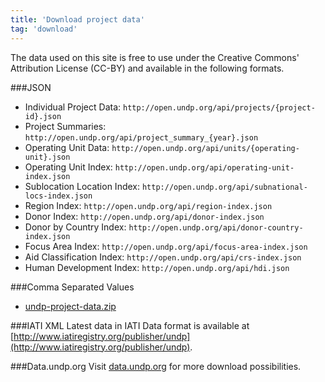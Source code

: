 ```yaml
---
title: 'Download project data'
tag: 'download'
---
```

The data used on this site is free to use under the Creative Commons' Attribution License (CC-BY) and available in the following formats.

###JSON

- Individual Project Data: `http://open.undp.org/api/projects/{project-id}.json`
- Project Summaries: `http://open.undp.org/api/project_summary_{year}.json`
- Operating Unit Data: `http://open.undp.org/api/units/{operating-unit}.json`
- Operating Unit Index: `http://open.undp.org/api/operating-unit-index.json`
- Sublocation Location Index: `http://open.undp.org/api/subnational-locs-index.json`
- Region Index: `http://open.undp.org/api/region-index.json`
- Donor Index: `http://open.undp.org/api/donor-index.json`
- Donor by Country Index: `http://open.undp.org/api/donor-country-index.json`
- Focus Area Index: `http://open.undp.org/api/focus-area-index.json`
- Aid Classification Index: `http://open.undp.org/api/crs-index.json`
- Human Development Index: `http://open.undp.org/api/hdi.json`

###Comma Separated Values

- [undp-project-data.zip]({{site.baseurl}}/download/undp-project-data.zip)

###IATI XML
Latest data in IATI Data format is available at [http://www.iatiregistry.org/publisher/undp](http://www.iatiregistry.org/publisher/undp).

###Data.undp.org
Visit [data.undp.org](https://data.undp.org/) for more download possibilities.